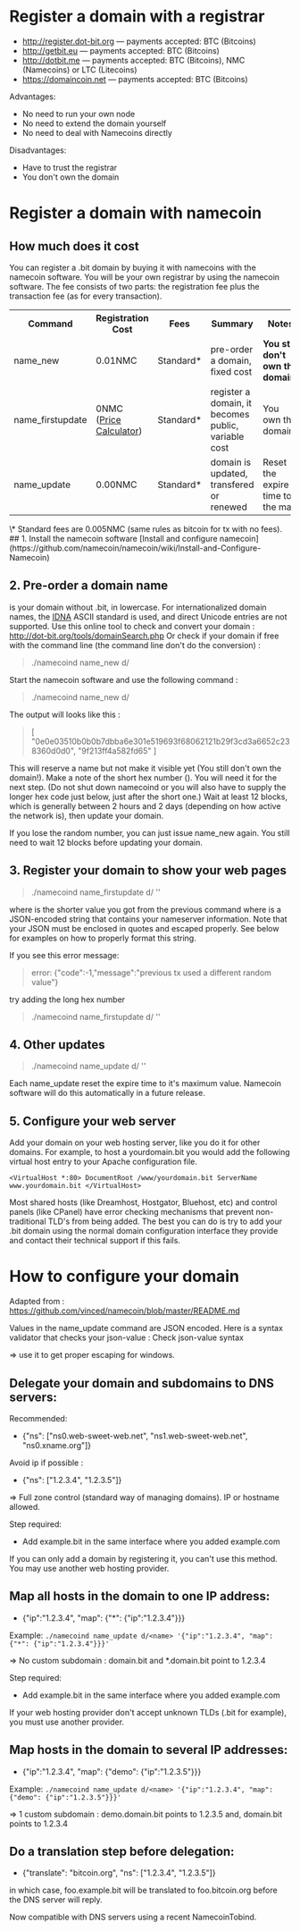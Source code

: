 # Register a domain with a registrar

* http://register.dot-bit.org — payments accepted: BTC (Bitcoins)
* http://getbit.eu — payments accepted: BTC (Bitcoins)
* http://dotbit.me — payments accepted: BTC (Bitcoins), NMC (Namecoins) or LTC (Litecoins)
* https://domaincoin.net — payments accepted: BTC (Bitcoins)

Advantages:
* No need to run your own node
* No need to extend the domain yourself
* No need to deal with Namecoins directly

Disadvantages:
* Have to trust the registrar
* You don't own the domain

# Register a domain with namecoin
## How much does it cost
You can register a .bit domain by buying it with namecoins with the namecoin software. You will be your own registrar by using the namecoin software. The fee consists of two parts: the registration fee plus the transaction fee (as for every transaction).
<table>
<tr><th>Command</th><th>Registration Cost</th><th>Fees</th><th>Summary</th><th>Notes</th></tr>
<tr><td>name_new</td><td>0.01NMC</td><td>Standard*</td><td>pre-order a domain, fixed cost</td><td><strong>You still don't own the domain!</strong></td></tr>
<tr><td>name_firstupdate</td><td>0NMC (<a href="http://dot-bit.org/tools/domainCost.php">Price Calculator</a>)</td><td>Standard*</td><td>register a domain, it becomes public, variable cost</td><td>You own the domain!</td></tr>
<tr><td>name_update</td><td>0.00NMC</td><td>Standard*</td><td>domain is updated, transfered or renewed</td><td>Reset the expire time to the max</td></tr>
</table>
\* Standard fees are 0.005NMC (same rules as bitcoin for tx with no fees).
## 1. Install the namecoin software
[Install and configure namecoin](https://github.com/namecoin/namecoin/wiki/Install-and-Configure-Namecoin)

## 2. Pre-order a domain name
<name> is your domain without .bit, in lowercase. For internationalized domain names, the [IDNA](http://en.wikipedia.org/wiki/IDNA) ASCII standard is used, and direct Unicode entries are not supported.
Use this online tool to check and convert your domain : http://dot-bit.org/tools/domainSearch.php
Or check if your domain if free with the command line (the command line don't do the conversion) :
> ./namecoind name_new d/<name>

Start the namecoin software and use the following command :
> ./namecoind name_new d/<name>

The output will looks like this :
> [
>   "0e0e03510b0b0b7dbba6e301e519693f68062121b29f3cd3a6652c238360d0d0",
>   "9f213ff4a582fd65"
> ]

This will reserve a name but not make it visible yet (You still don't own the domain!). Make a note of the short hex number (<rand>). You will need it for the next step. (Do not shut down namecoind or you will also have to supply the longer hex code just below, just after the short one.) Wait at least 12 blocks, which is generally between 2 hours and 2 days (depending on how active the network is), then update your domain.

If you lose the random number, you can just issue name_new again. You still need to wait 12 blocks before updating your domain.

## 3. Register your domain to show your web pages
> ./namecoind name_firstupdate d/<name> <rand> '<json-value>'

where <rand> is the shorter value you got from the previous command
where <json-value> is a JSON-encoded string that contains your nameserver information. Note that your JSON must be enclosed in quotes and escaped properly. See below for examples on how to properly format this string.

If you see this error message:

> error: {"code":-1,"message":"previous tx used a different random value"}

try adding the long hex number

> ./namecoind name_firstupdate d/<name> <rand> <longhex> '<json-value>'

## 4. Other updates
> ./namecoind name_update d/<name> '<json-value>'

Each name_update reset the expire time to it's maximum value. Namecoin software will do this automatically in a future release.

## 5. Configure your web server
Add your domain on your web hosting server, like you do it for other domains.
For example, to host a yourdomain.bit you would add the following virtual host entry to your Apache configuration file.

`<VirtualHost *:80>
       DocumentRoot /www/yourdomain.bit
       ServerName www.yourdomain.bit
</VirtualHost>`

Most shared hosts (like Dreamhost, Hostgator, Bluehost, etc) and control panels (like CPanel) have error checking mechanisms that prevent non-traditional TLD's from being added. The best you can do is try to add your .bit domain using the normal domain configuration interface they provide and contact their technical support if this fails.

# How to configure your domain

Adapted from : https://github.com/vinced/namecoin/blob/master/README.md

Values in the name_update command are JSON encoded. Here is a syntax validator that checks your json-value : Check json-value syntax

=> use it to get proper escaping for windows.

## Delegate your domain and subdomains to DNS servers:
Recommended:
* {"ns": ["ns0.web-sweet-web.net", "ns1.web-sweet-web.net", "ns0.xname.org"]}

Avoid ip if possible :
* {"ns": ["1.2.3.4", "1.2.3.5"]}

=> Full zone control (standard way of managing domains). IP or hostname allowed.

Step required:
* Add example.bit in the same interface where you added example.com

If you can only add a domain by registering it, you can't use this method. You may use another web hosting provider.

## Map all hosts in the domain to one IP address:
* {"ip":"1.2.3.4", "map": {"*": {"ip":"1.2.3.4"}}}

Example:
`./namecoind name_update d/<name> '{"ip":"1.2.3.4", "map": {"*": {"ip":"1.2.3.4"}}}'`

=> No custom subdomain : domain.bit and *.domain.bit point to 1.2.3.4

Step required:
* Add example.bit in the same interface where you added example.com

If your web hosting provider don't accept unknown TLDs (.bit for example), you must use another provider.

## Map hosts in the domain to several IP addresses:
* {"ip":"1.2.3.4", "map": {"demo": {"ip":"1.2.3.5"}}}

Example:
`./namecoind name_update d/<name> '{"ip":"1.2.3.4", "map": {"demo": {"ip":"1.2.3.5"}}}'`

=> 1 custom subdomain : demo.domain.bit points to 1.2.3.5 and, domain.bit points to 1.2.3.4

## Do a translation step before delegation:
* {"translate": "bitcoin.org", "ns": ["1.2.3.4", "1.2.3.5"]}

in which case, foo.example.bit will be translated to foo.bitcoin.org before the DNS server will reply.

Now compatible with DNS servers using a recent NamecoinTobind.
